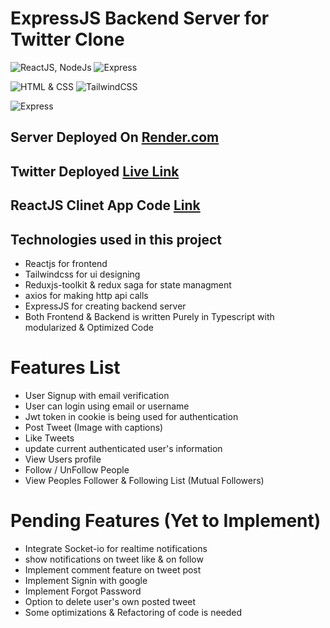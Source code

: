 # ExpressJS Backend Server for Twitter Clone

![ReactJS, NodeJs](https://img.shields.io/badge/ReactJS-NodeJS-green)
![Express](https://img.shields.io/badge/Express--JS-Javascript-red)

![HTML & CSS](https://img.shields.io/badge/Twitter-CLONE-orange)
![TailwindCSS](https://img.shields.io/badge/TAILWINDCSS--green)

![Express](https://img.shields.io/badge/@reduxjs/toolkit-gray)

## Server Deployed On [Render.com](https://render.com)

## Twitter Deployed [Live Link](https://twitterr-clone.netlify.app/)

## ReactJS Clinet App Code [Link](https://github.com/Kaushald4/twitter-clone-frontend-)

## Technologies used in this project

-   Reactjs for frontend
-   Tailwindcss for ui designing
-   Reduxjs-toolkit & redux saga for state managment
-   axios for making http api calls
-   ExpressJS for creating backend server
-   Both Frontend & Backend is written Purely in Typescript with modularized & Optimized Code

# Features List

-   User Signup with email verification
-   User can login using email or username
-   Jwt token in cookie is being used for authentication
-   Post Tweet (Image with captions)
-   Like Tweets
-   update current authenticated user's information
-   View Users profile
-   Follow / UnFollow People
-   View Peoples Follower & Following List (Mutual Followers)

# Pending Features (Yet to Implement)

-   Integrate Socket-io for realtime notifications
-   show notifications on tweet like & on follow
-   Implement comment feature on tweet post
-   Implement Signin with google
-   Implement Forgot Password
-   Option to delete user's own posted tweet
-   Some optimizations & Refactoring of code is needed

